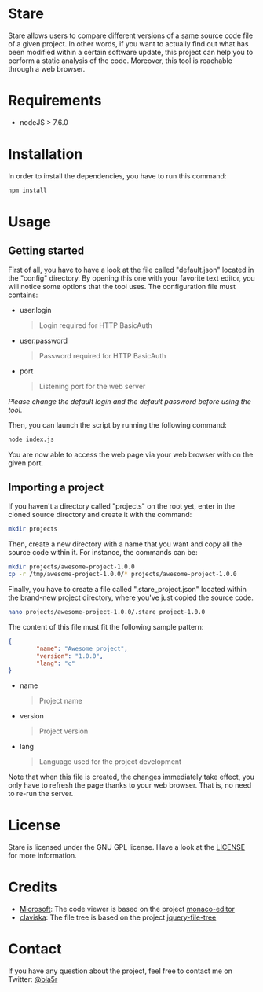 # Stare

Stare allows users to compare different versions of a same source code file of a given project. In other words, if you want to actually find out what has been modified within a certain software update, this project can help you to perform a static analysis of the code. Moreover, this tool is reachable through a web browser.

# Requirements

 + nodeJS > 7.6.0

# Installation

In order to install the dependencies, you have to run this command:

```bash
npm install
```

# Usage

## Getting started

First of all, you have to have a look at the file called "default.json" located in the "config" directory. By opening this one with your favorite text editor, you will notice some options that the tool uses. The configuration file must contains:

 + user.login
   > Login required for HTTP BasicAuth
 + user.password
   > Password required for HTTP BasicAuth
 + port
   > Listening port for the web server

 _Please change the default login and the default password before using the tool._

 Then, you can launch the script by running the following command:
 ```bash
 node index.js
 ```

You are now able to access the web page via your web browser with on the given port.

 ## Importing a project

If you haven't a directory called "projects" on the root yet, enter in the cloned source directory and create it with the command:
```bash
mkdir projects
```

Then, create a new directory with a name that you want and copy all the source code within it. For instance, the commands can be:
```bash
mkdir projects/awesome-project-1.0.0
cp -r /tmp/awesome-project-1.0.0/* projects/awesome-project-1.0.0
```

Finally, you have to create a file called ".stare_project.json" located within the brand-new project directory, where you've just copied the source code.
```bash
nano projects/awesome-project-1.0.0/.stare_project-1.0.0
```

The content of this file must fit the following sample pattern:
```json
{
        "name": "Awesome project",
        "version": "1.0.0",
        "lang": "c"
}
```

 + name
   > Project name
 + version
   > Project version
 + lang
   > Language used for the project development

Note that when this file is created, the changes immediately take effect, you only have to refresh the page thanks to your web browser. That is, no need to re-run the server.

# License

Stare is licensed under the GNU GPL license. Have a look at the [LICENSE](https://github.com/bla5r/Stare/blob/master/LICENSE) for more information.

# Credits

 + [Microsoft](https://github.com/Microsoft): The code viewer is based on the project [monaco-editor](https://github.com/Microsoft/monaco-editor)
 + [claviska](https://github.com/claviska): The file tree is based on the project [jquery-file-tree](https://www.abeautifulsite.net/jquery-file-tree)

# Contact

If you have any question about the project, feel free to contact me on Twitter: [@bla5r](https://twitter.com/bla5r)
